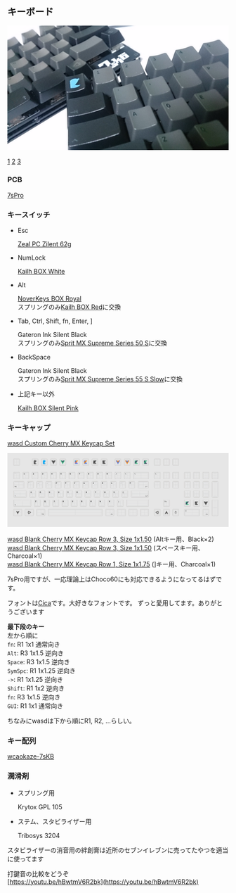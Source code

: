 
キーボード
--------------------------------------------------------------------------------

![7sKB](https://raw.githubusercontent.com/wcaokaze/environment/master/imgs/7sKB.jpg)

[1](https://raw.githubusercontent.com/wcaokaze/environment/master/imgs/7sKB_1.jpg)
[2](https://raw.githubusercontent.com/wcaokaze/environment/master/imgs/7sKB_2.jpg)
[3](https://raw.githubusercontent.com/wcaokaze/environment/master/imgs/7sKB_3.jpg)


### PCB

[7sPro](https://salicylic-acid3.hatenablog.com/entry/7spro-build-guide)


### キースイッチ

- Esc

    [Zeal PC Zilent 62g](https://zealpc.net/collections/switches/products/zilents)

- NumLock

    [Kailh BOX White](http://www.kailh.com/en/Products/Ks/BOXS/315.html)

- Alt

    [NoverKeys BOX Royal](https://novelkeys.xyz/products/novelkeys-box-royal-switches)  
    スプリングのみ[Kailh BOX Red](http://www.kailh.com/en/Products/Ks/BOXS/317.html)に交換

- Tab, Ctrl, Shift, fn, Enter, ]

    Gateron Ink Silent Black  
    スプリングのみ[Sprit MX Supreme Series 50 S](https://www.spritdesigns.com/mx)に交換

- BackSpace

    Gateron Ink Silent Black  
    スプリングのみ[Sprit MX Supreme Series 55 S Slow](https://www.spritdesigns.com/mx)に交換

- 上記キー以外

    [Kailh BOX Silent Pink](http://www.kailh.com/en/Products/Ks/BOXS/754.html)


### キーキャップ

[wasd Custom Cherry MX Keycap Set](https://www.wasdkeyboards.com/104-key-custom-cherry-mx-keycap-set.html)

![7sPro](https://raw.githubusercontent.com/wcaokaze/environment/master/imgs/wasd-wcaokaze.svg?sanitize=true)

[wasd Blank Cherry MX Keycap Row 3, Size 1x1.50](https://www.wasdkeyboards.com/row-3-size-1x1-50-cherry-mx-keycap.html) (Altキー用、Black×2)  
[wasd Blank Cherry MX Keycap Row 3, Size 1x1.50](https://www.wasdkeyboards.com/row-3-size-1x1-50-cherry-mx-keycap.html) (スペースキー用、Charcoal×1)  
[wasd Blank Cherry MX Keycap Row 1, Size 1x1.75](https://www.wasdkeyboards.com/row-1-size-1x1-75-cherry-mx-keycap.html) (]キー用、Charcoal×1)

7sPro用ですが、一応理論上はChoco60にも対応できるようになってるはずです。

フォントは[Cica](https://github.com/miiton/Cica)です。大好きなフォントです。
ずっと愛用してます。ありがとうございます

**最下段のキー**  
左から順に  
`fn`: R1 1x1 通常向き  
`Alt`: R3 1x1.5 逆向き  
`Space`: R3 1x1.5 逆向き  
`SymSpc`: R1 1x1.25 逆向き  
`->`: R1 1x1.25 逆向き  
`Shift`: R1 1x2 逆向き  
`fn`: R3 1x1.5 逆向き  
`GUI`: R1 1x1 通常向き

ちなみにwasdは下から順にR1, R2, ...らしい。


### キー配列

[wcaokaze-7sKB](https://github.com/wcaokaze/wcaokaze-7sKB/blob/wcaokaze/readme.md)


### 潤滑剤

- スプリング用

    Krytox GPL 105

- ステム、スタビライザー用

    Tribosys 3204


スタビライザーの消音用の絆創膏は近所のセブンイレブンに売ってたやつを適当に使ってます


打鍵音の比較をどうぞ  
[https://youtu.be/hBwtmV6R2bk](https://youtu.be/hBwtmV6R2bk)

